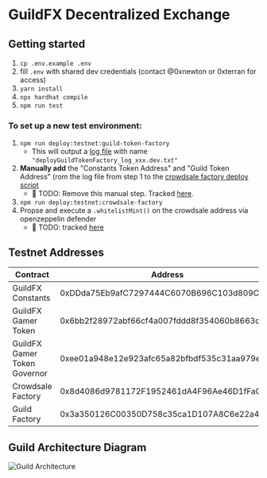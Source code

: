 # GuildFX Decentralized Exchange

## Getting started

1. `cp .env.example .env`
2. fill `.env` with shared dev credentials (contact @0xnewton or 0xterran for access)
3. `yarn install`
4. `npx hardhat compile`
5. `npm run test`

### To set up a new test environment:

1. `npm run deploy:testnet:guild-token-factory`
   - This will output a [log file](./scripts/logs) with name `"deployGuildTokenFactory_log_xxx.dev.txt"`
2. **Manually add** the "Constants Token Address" and "Guild Token Address" (rom the log file from step 1 to the [crowdsale factory deploy script](./scrips/deployCrowdSaleFactory.dev.ts)
   - 📆 TODO: Remove this manual step. Tracked [here](https://linear.app/guildfx/issue/GUI-75/generalize-dev-deployment-proceedure).
3. `npm run deploy:testnet:crowdsale-factory`
4. Propse and execute a `.whitelistMint()` on the crowdsale address via openzeppelin defender
   - 📆 TODO: tracked [here](https://linear.app/guildfx/issue/GUI-77/successfully-propose-execute-and-document-a-whitelistmint-with-the)

## Testnet Addresses

| Contract                     | Address                                    |
| ---------------------------- | ------------------------------------------ |
| GuildFX Constants            | 0xDDda75Eb9afC7297444C6070B696C103d809C3F7 |
| GuildFX Gamer Token          | 0x6bb2f28972abf66cf4a007fddd8f354060b8663d |
| GuildFX Gamer Token Governor | 0xee01a948e12e923afc65a82bfbdf535c31aa979e |
| Crowdsale Factory            | 0x8d4086d9781172F1952461dA4F96Ae46D1fFaC09 |
| Guild Factory                | 0x3a350126C00350D758c35ca1D107A8C6e22a40FD |

## Guild Architecture Diagram

![Guild Architecture](https://user-images.githubusercontent.com/97712061/150672550-cf88525b-b097-4c43-8191-4702f3557daf.png)
